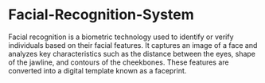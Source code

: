 # Facial-Recognition-System
Facial recognition is a biometric technology used to identify or verify individuals based on their facial features. It captures an image of a face and analyzes key characteristics such as the distance between the eyes, shape of the jawline, and contours of the cheekbones. These features are converted into a digital template known as a faceprint.
